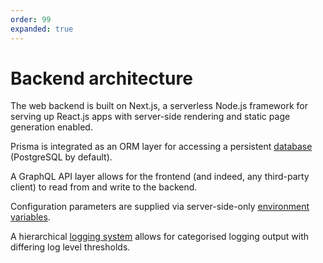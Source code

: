 ```yaml
---
order: 99
expanded: true
---
```


# Backend architecture

The web backend is built on Next.js, a serverless Node.js framework for serving up React.js apps with server-side rendering and static page generation enabled.

Prisma is integrated as an ORM layer for accessing a persistent [database](../database/) (PostgreSQL by default).

A GraphQL API layer allows for the frontend (and indeed, any third-party client) to read from and write to the backend.

Configuration parameters are supplied via server-side-only [environment variables](../environment-variables.md).

A hierarchical [logging system](./logging.md) allows for categorised logging output with differing log level thresholds.



